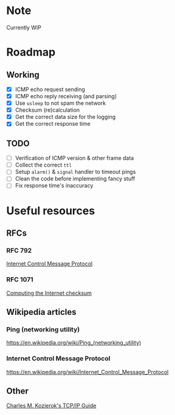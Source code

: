 # Note

Currently WIP

# Roadmap

## Working

- [x] ICMP echo request sending
- [x] ICMP echo reply receiving (and parsing)
- [x] Use `usleep` to not spam the network
- [x] Checksum (re)calculation
- [x] Get the correct data size for the logging
- [x] Get the correct response time

## TODO

- [ ] Verification of ICMP version & other frame data
- [ ] Collect the correct `ttl`
- [ ] Setup `alarm()` & `signal` handler to timeout pings
- [ ] Clean the code before implementing fancy stuff
- [ ] Fix response time's inaccuracy

# Useful resources

## RFCs

### RFC 792

[Internet Control Message Protocol](https://tools.ietf.org/html/rfc792)

### RFC 1071

[Computing the Internet checksum](https://tools.ietf.org/html/rfc1071)

## Wikipedia articles

### Ping (networking utility)

https://en.wikipedia.org/wiki/Ping_(networking_utility)

### Internet Control Message Protocol

https://en.wikipedia.org/wiki/Internet_Control_Message_Protocol


## Other

[Charles M. Kozierok's TCP/IP Guide](http://www.tcpipguide.com/free/t_ICMPv4EchoRequestandEchoReplyMessages-2.htm)
